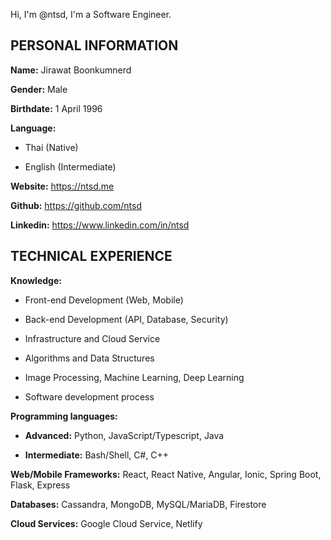 Hi, I'm @ntsd, I'm a Software Engineer.

## PERSONAL INFORMATION

**Name:**  Jirawat Boonkumnerd

**Gender:** Male

**Birthdate:** 1 April 1996

**Language:**

- Thai (Native)

- English (Intermediate)

**Website:** <https://ntsd.me>

**Github:** <https://github.com/ntsd>

**Linkedin:** <https://www.linkedin.com/in/ntsd>

## TECHNICAL EXPERIENCE

**Knowledge:**

- Front-end Development (Web, Mobile)

- Back-end Development (API, Database, Security)

- Infrastructure and Cloud Service

- Algorithms and Data Structures

- Image Processing, Machine Learning, Deep Learning

- Software development process

**Programming languages:**

- **Advanced:** Python, JavaScript/Typescript, Java

- **Intermediate:** Bash/Shell, C#, C++

**Web/Mobile Frameworks:**  React, React Native, Angular, Ionic, Spring Boot, Flask, Express

**Databases:**  Cassandra, MongoDB, MySQL/MariaDB, Firestore

**Cloud Services:** Google Cloud Service, Netlify
